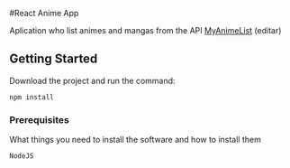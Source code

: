 #React Anime App

Aplication who list animes and mangas from the API [MyAnimeList](https://url) (editar)

## Getting Started

Download the project and run the command:

```
npm install
```

### Prerequisites

What things you need to install the software and how to install them

```
NodeJS
```
